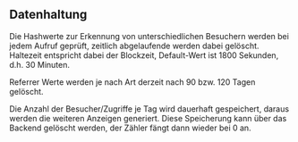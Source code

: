 ## Datenhaltung

Die Hashwerte zur Erkennung von unterschiedlichen Besuchern werden bei jedem Aufruf geprüft, zeitlich abgelaufende werden dabei gelöscht. Haltezeit entspricht dabei der Blockzeit, Default-Wert ist 1800 Sekunden, d.h. 30 Minuten. 

Referrer Werte werden je nach Art derzeit nach 90 bzw. 120 Tagen gelöscht.

Die Anzahl der Besucher/Zugriffe je Tag wird dauerhaft gespeichert, daraus werden die weiteren Anzeigen generiert. Diese Speicherung kann über das Backend gelöscht werden, der Zähler fängt dann wieder bei 0 an.

